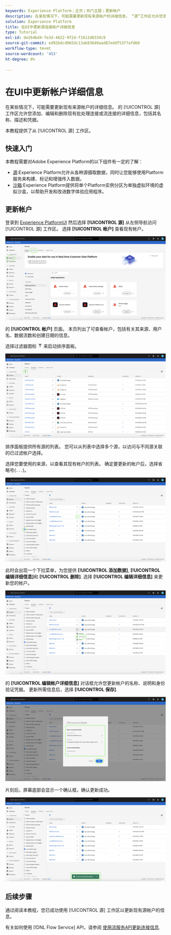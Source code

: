 ```yaml
---
keywords: Experience Platform；主页；热门主题；更新帐户
description: 在某些情况下，可能需要更新现有来源帐户的详细信息。 “源”工作区允许您添加、编辑和删除现有批处理或流连接的详细信息，包括其名称、描述和凭据。
solution: Experience Platform
title: 在UI中更新源连接帐户详细信息
type: Tutorial
exl-id: de264bd4-fe3d-4622-9f24-f1612d8334c9
source-git-commit: ed92bdcd965dc13ab83649aad87eddf53f7afd60
workflow-type: tm+mt
source-wordcount: '453'
ht-degree: 0%

---
```


# 在UI中更新帐户详细信息

在某些情况下，可能需要更新现有来源帐户的详细信息。 的 [!UICONTROL 源] 工作区允许您添加、编辑和删除现有批处理连接或流连接的详细信息，包括其名称、描述和凭据。

本教程提供了从 [!UICONTROL 源] 工作区。

## 快速入门

本教程需要对Adobe Experience Platform的以下组件有一定的了解：

- [源](../../home.md):Experience Platform允许从各种源摄取数据，同时让您能够使用Platform服务来构建、标记和增强传入数据。
- [沙箱](../../../sandboxes/home.md):Experience Platform提供将单个Platform实例分区为单独虚拟环境的虚拟沙盒，以帮助开发和改进数字体验应用程序。

## 更新帐户

登录到 [Experience PlatformUI](https://platform.adobe.com) 然后选择 **[!UICONTROL 源]** 从左侧导航访问 [!UICONTROL 源] 工作区。 选择 **[!UICONTROL 帐户]** 查看现有帐户。

![目录](../../images/tutorials/update/catalog.png)

的 **[!UICONTROL 帐户]** 页面。 本页列出了可查看帐户，包括有关其来源、用户名、数据流数和创建日期的信息。

选择过滤器图标 ![过滤器](../../images/tutorials/update/filter.png) 来启动排序面板。

![accounts-list](../../images/tutorials/update/accounts-list.png)

排序面板提供所有源的列表。 您可以从列表中选择多个源，以访问与不同源关联的已过滤帐户选择。

选择您要使用的来源，以查看其现有帐户的列表。 确定要更新的帐户后，选择省略号(`...`)。

![accounts-sort](../../images/tutorials/update/accounts-sort.png)

此时会出现一个下拉菜单，为您提供 **[!UICONTROL 添加数据]**, **[!UICONTROL 编辑详细信息]**&#x200B;和 **[!UICONTROL 删除]**. 选择 **[!UICONTROL 编辑详细信息]** 来更新您的帐户。

![更新](../../images/tutorials/update/update.png)

的 **[!UICONTROL 编辑帐户详细信息]** 对话框允许您更新帐户的名称、说明和身份验证凭据。 更新所需信息后，选择 **[!UICONTROL 保存]**.

![edit-account-details](../../images/tutorials/update/edit-account-details.png)

片刻后，屏幕底部会显示一个确认框，确认更新成功。

![更新 — 确认](../../images/tutorials/update/update-confirmed.png)

## 后续步骤

通过阅读本教程，您已成功使用 [!UICONTROL 源] 工作区以更新现有源帐户的信息。

有关如何使用 [!DNL Flow Service] API，请参阅 [使用流服务API更新连接信息](../../tutorials/api/update.md).
